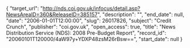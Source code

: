 {
  "target_url": "http://nds.coi.gov.uk/infocus/detail.asp?NewsAreaID=360&ReleaseID=385157", 
  "description": "", 
  "end_date": null, 
  "date": "2006-01-01T12:00:00", 
  "slug": 26017826, 
  "subject": "Credit Crunch", 
  "publisher": "coi.gov.uk", 
  "open_access": true, 
  "title": "News Distribution Service (NDS): 2008 Pre-Budget Report", 
  "record_id": "20060101T120000/4aW97y+YDXP48zsM26rBsw==", 
  "start_date": null
}


